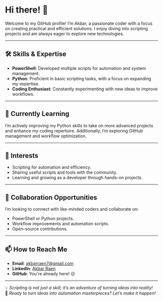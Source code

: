 # Hi there! 👋

Welcome to my GitHub profile! I’m Akbar, a passionate coder with a focus on creating practical and efficient solutions. I enjoy diving into scripting projects and am always eager to explore new technologies.

---

## 🛠️ Skills & Expertise
- **PowerShell**: Developed multiple scripts for automation and system management.
- **Python**: Proficient in basic scripting tasks, with a focus on expanding my expertise.
- **Coding Enthusiast**: Constantly experimenting with new ideas to improve workflows.

---

## 🌱 Currently Learning
I’m actively improving my Python skills to take on more advanced projects and enhance my coding repertoire. Additionally, I’m exploring GitHub management and workflow optimization.

---

## 🎯 Interests
- Scripting for automation and efficiency.
- Sharing useful scripts and tools with the community.
- Learning and growing as a developer through hands-on projects.

---

## 🤝 Collaboration Opportunities
I’m looking to connect with like-minded coders and collaborate on:
- PowerShell or Python projects.
- Workflow improvements and automation scripts.
- Open-source contributions.

---

## 📫 How to Reach Me
- **Email**: akbarraen7@gmail.com
- **LinkedIn**: [Akbar Raen](http://linkedin.com/in/akbarraen)
- **GitHub**: You're already here! 😉

---

💡 *Scripting is not just a skill; it’s an adventure of turning ideas into reality!*<br>
🚀 *Ready to turn ideas into automation masterpieces? Let’s make it happen!*

